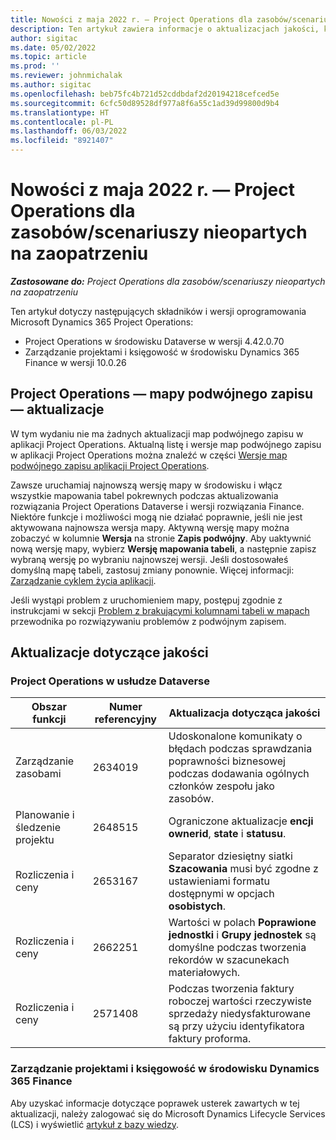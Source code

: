 ```yaml
---
title: Nowości z maja 2022 r. — Project Operations dla zasobów/scenariuszy nieopartych na zaopatrzeniu
description: Ten artykuł zawiera informacje o aktualizacjach jakości, które są dostępne w wydaniu z maja 2022 r. wdrożenia Microsoft Dynamics 365 Project Operations dla scenariuszy opartych na zasobach/niemagazynowanych.
author: sigitac
ms.date: 05/02/2022
ms.topic: article
ms.prod: ''
ms.reviewer: johnmichalak
ms.author: sigitac
ms.openlocfilehash: beb75fc4b721d52cddbdaf2d20194218cefced5e
ms.sourcegitcommit: 6cfc50d89528df977a8f6a55c1ad39d99800d9b4
ms.translationtype: HT
ms.contentlocale: pl-PL
ms.lasthandoff: 06/03/2022
ms.locfileid: "8921407"
---
```

# <a name="whats-new-may-2022---project-operations-for-resourcenon-stocked-based-scenarios"></a>Nowości z maja 2022 r. — Project Operations dla zasobów/scenariuszy nieopartych na zaopatrzeniu

_**Zastosowane do:** Project Operations dla zasobów/scenariuszy nieopartych na zaopatrzeniu_

Ten artykuł dotyczy następujących składników i wersji oprogramowania Microsoft Dynamics 365 Project Operations:

- Project Operations w środowisku Dataverse w wersji 4.42.0.70
- Zarządzanie projektami i księgowość w środowisku Dynamics 365 Finance w wersji 10.0.26

## <a name="project-operations-dual-write-maps-updates"></a>Project Operations — mapy podwójnego zapisu — aktualizacje

W tym wydaniu nie ma żadnych aktualizacji map podwójnego zapisu w aplikacji Project Operations. Aktualną listę i wersje map podwójnego zapisu w aplikacji Project Operations można znaleźć w części [Wersje map podwójnego zapisu aplikacji Project Operations](../environment/resource-dual-write-maps.md).

Zawsze uruchamiaj najnowszą wersję mapy w środowisku i włącz wszystkie mapowania tabel pokrewnych podczas aktualizowania rozwiązania Project Operations Dataverse i wersji rozwiązania Finance. Niektóre funkcje i możliwości mogą nie działać poprawnie, jeśli nie jest aktywowana najnowsza wersja mapy. Aktywną wersję mapy można zobaczyć w kolumnie **Wersja** na stronie **Zapis podwójny**. Aby uaktywnić nową wersję mapy, wybierz **Wersję mapowania tabeli**, a następnie zapisz wybraną wersję po wybraniu najnowszej wersji. Jeśli dostosowałeś domyślną mapę tabeli, zastosuj zmiany ponownie. Więcej informacji: [Zarządzanie cyklem życia aplikacji](/dynamics365/fin-ops-core/dev-itpro/data-entities/dual-write/app-lifecycle-management).

Jeśli wystąpi problem z uruchomieniem mapy, postępuj zgodnie z instrukcjami w sekcji [Problem z brakującymi kolumnami tabeli w mapach](/dynamics365/fin-ops-core/dev-itpro/data-entities/dual-write/dual-write-troubleshooting-finops-upgrades#missing-table-columns-issue-on-maps) przewodnika po rozwiązywaniu problemów z podwójnym zapisem.

## <a name="quality-updates"></a>Aktualizacje dotyczące jakości
### <a name="project-operations-on-dataverse"></a>Project Operations w usłudze Dataverse

| Obszar funkcji | Numer referencyjny | Aktualizacja dotycząca jakości |
| --- | --- | --- |
| Zarządzanie zasobami | 2634019 | Udoskonalone komunikaty o błędach podczas sprawdzania poprawności biznesowej podczas dodawania ogólnych członków zespołu jako zasobów. |
| Planowanie i śledzenie projektu | 2648515 | Ograniczone aktualizacje **encji ownerid**, **state** i **statusu**. |
| Rozliczenia i ceny | 2653167 | Separator dziesiętny siatki **Szacowania** musi być zgodne z ustawieniami formatu dostępnymi w opcjach **osobistych**. |
| Rozliczenia i ceny| 2662251 | Wartości w polach **Poprawione jednostki** i **Grupy jednostek** są domyślne podczas tworzenia rekordów w szacunekach materiałowych. |
| Rozliczenia i ceny| 2571408 | Podczas tworzenia faktury roboczej wartości rzeczywiste sprzedaży niedysfakturowane są przy użyciu identyfikatora faktury proforma. |

### <a name="project-management-and-accounting-in-dynamics-365-finance"></a>Zarządzanie projektami i księgowość w środowisku Dynamics 365 Finance

Aby uzyskać informacje dotyczące poprawek usterek zawartych w tej aktualizacji, należy zalogować się do Microsoft Dynamics Lifecycle Services (LCS) i wyświetlić [artykuł z bazy wiedzy](https://fix.lcs.dynamics.com/Issue/Details?bugId=662864).
